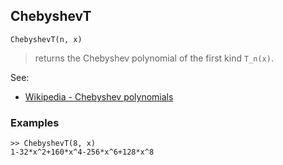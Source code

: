 ## ChebyshevT

```
ChebyshevT(n, x)
```

> returns the Chebyshev polynomial of the first kind `T_n(x)`.

See:  
* [Wikipedia - Chebyshev polynomials](https://en.wikipedia.org/wiki/Chebyshev_polynomials)

### Examples
```   
>> ChebyshevT(8, x)    
1-32*x^2+160*x^4-256*x^6+128*x^8  
```
    
    
    